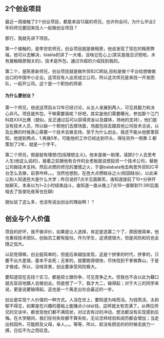 2个创业项目
---
最近一周接触了2个创业项目，都是来自12届的师兄，也许你会问，为什么毕业2年的师兄要回来找人一起做创业项目？

那行，我就先讲下项目。

第一个接触的，是李世宏师兄，创业项目就是做租房，他说发现了现在的租房弊端，他可以去解决，blabla的讲了一大堆，没啥记在心上(其实是我见识短啦，木有接触租房相关的)，技术是外包，通过许超的介绍找到我的。

第二个，是陈景新师兄，创业项目就是做外贸B2C网站,目标是做个平台给想做做出口的中国中小企业。这项目有人出资成立公司，所以这次师兄是来找一开发团队，一起开公司。这个是一个职协的师弟

#### 为什么要创业？
第一个师兄，他说这项目从12年已经讨论，从五人发展到两人，可见其毅力和决心非凡。项目是外包，干嘛需要我呢？好吧，其实是他们需要曝光，参加那个江门科技XXX比赛（貌似，反正通过后可以获得资金以及媒体，场地的支持），他们是没有技术人员，所以缺一个帮他们去撑场面，场面包括去跟其他公司技术洽谈，以及比赛的时候真心需要一个技术去做支持。至于为什么创业，我还不能从他那里获知，他提到两点，1.再做5年，可能他的工作已经达到尽头，得往另外一侧靠 2.都策划了2年，就是一个字干。

第二个师兄，倒是挺有理想(包括理想主义)。他本是做一助理，请辞2个人去思考人生(他这么说的)，接着之前跟他有合作的女老板就说想投资一个技术公司，替她公司做技术支持。然后点燃的师兄的激情之火，于是balabala地去构思外贸B2C平台怎么去做，前景咋样。。。当然也想到，在邑大点燃硅谷之火(校园硅谷)，以此来让别人知道邑大是什么大学；昨日说好7点半见面聊天，谁知道提前了10+分钟开始聊天，本来以为1~2小时结束战斗，谁知道一直从晚上7点19一直聊到11:39(后面咱去了饭堂吃夜宵也在聊)

貌似说了这么多，也没有说出创业的理由啊！？

 
创业与个人价值
---
项目的好坏，我不做评价，如果是让人选择，肯定是选第二个了，原因很简单，他也重视技术团队，创始员工都有股份。作为学生，这诱惑很大，但是风险和坑也会随之加大。

以前觉得嘛，创业挺简单的，但是后来越加发现，这是个拼爹的时代，拼爹的，只要不出大差错，基本不会死；无爹的，就要跑得很快，尽快找到干爹做靠山，于是才做成。所以，没啥背景，创业要承受风险极大。

要知道现在去找个实习，都是硕士跟你争，可见竞争之大。但我也不会以此为藉口就去盲目地跟人去做创业。但是想了一下，我才大二，输得起；对于大三的同学来说，更是说要输得起。这也是一个离走出社会最近的一步。

创业是实现个人价值的一种方式。人活在世上，要知道为啥而活。为钱而活，太抑郁不得志，如果是在兴趣的基础上能赚点小(da)钱，这样就太有完满了。从两位师兄的交谈中，都发现他们都不满现状，对过去有过的冲动，想法都没有实现感到后悔。在大学期间，我们任何失败都不算失败，无论怎样经验和阅历都会增加；当走出校园外，可能顾及父母，亲人。。。等等，所以，趁没有顾忌的的时候去放力一搏，日后不为之而叹息。

